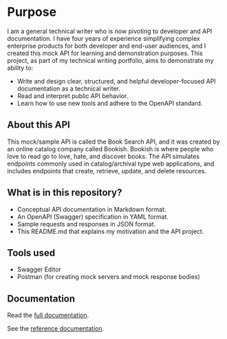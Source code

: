 # Purpose

I am a general technical writer who is now pivoting to developer and API documentation. I have four years of experience simplifying complex enterprise products for both developer and end-user audiences, and I created this mock API for learning and demonstration purposes. This project, as part of my technical writing portfolio, aims to demonstrate my ability to:

- Write and design clear, structured, and helpful developer-focused API documentation as a technical writer.
- Read and interpret public API behavior.
- Learn how to use new tools and adhere to the OpenAPI standard.

## About this API

This mock/sample API is called the Book Search API, and it was created by an online catalog company called Bookish. Bookish is where people who love to read go to love, hate, and discover books. The API simulates endpoints commonly used in catalog/archival type web applications, and includes endpoints that create, retrieve, update, and delete resources.

## What is in this repository?

- Conceptual API documentation in Markdown format.
- An OpenAPI (Swagger) specification in YAML format.
- Sample requests and responses in JSON format.
- This README.md that explains my motivation and the API project.

## Tools used

- Swagger Editor
- Postman (for creating mock servers and mock response bodies)

## Documentation

Read the [full documentation](https://github.com/Jessie212/bookish-api-docs/blob/main/bookish-book-search-api.md).

See the [reference documentation](https://redocly.github.io/redoc/?url=https://raw.githubusercontent.com/Jessie212/bookish-api-docs/main/bookish-openapi-spec.yml).
